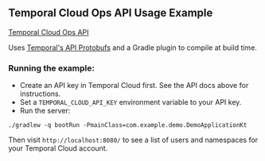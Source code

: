 ## Temporal Cloud Ops API Usage Example

[Temporal Cloud Ops API](https://docs.temporal.io/ops)

Uses [Temporal's API Protobufs](https://github.com/temporalio/api-cloud) and a Gradle plugin to compile at build time.

### Running the example:

* Create an API key in Temporal Cloud first. See the API docs above for instructions.
* Set a `TEMPORAL_CLOUD_API_KEY` environment variable to your API key.
* Run the server:
```
./gradlew -q bootRun -PmainClass=com.example.demo.DemoApplicationKt
```

Then visit `http://localhost:8080/` to see a list of users and namespaces for your Temporal Cloud account.